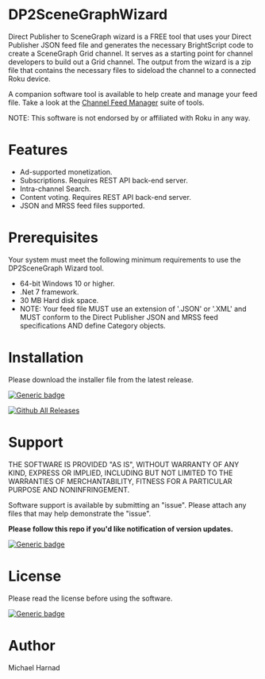 # DP2SceneGraphWizard
Direct Publisher to SceneGraph wizard is a FREE tool that uses your Direct Publisher JSON feed file and generates the necessary BrightScript code to create a SceneGraph Grid channel.  It serves as a starting point for channel developers to build out a Grid channel.  The output from the wizard is a zip file that contains the necessary files to sideload the channel to a connected Roku device.

A companion software tool is available to help create and manage your feed file.  Take a look at the [Channel Feed Manager](https://github.com/rrirower/Channel-Feed-Manager) suite of tools.

NOTE: This software is not endorsed by or affiliated with Roku in any way.

# Features
* Ad-supported monetization.
* Subscriptions. Requires REST API back-end server.
* Intra-channel Search.
* Content voting.  Requires REST API back-end server.
* JSON and MRSS feed files supported.
  
# Prerequisites
Your system must meet the following minimum requirements to use the DP2SceneGraph Wizard tool.
* 64-bit Windows 10 or higher.
* .Net 7 framework.
* 30 MB Hard disk space.
* NOTE: Your feed file MUST use an extension of '.JSON' or '.XML' and MUST conform to the Direct Publisher JSON and MRSS feed specifications AND define Category objects.

# Installation

Please download the installer file from the latest release.

[![Generic badge](https://img.shields.io/badge/Download-Latest-blue.svg)](https://github.com/rrirower/DP2SceneGraphWizard/releases/latest)

[![Github All Releases](https://img.shields.io/github/downloads/rrirower/DP2SceneGraphWizard/total.svg)](https://github.com/rrirower/DP2SceneGraphWizard/releases/latest)

# Support
THE SOFTWARE IS PROVIDED "AS IS", WITHOUT WARRANTY OF ANY KIND, EXPRESS OR IMPLIED, INCLUDING BUT NOT LIMITED TO THE WARRANTIES OF MERCHANTABILITY, FITNESS FOR A PARTICULAR PURPOSE AND NONINFRINGEMENT.

Software support is available by submitting an "issue".  Please attach any files that may help demonstrate the "issue".

**Please follow this repo if you'd like notification of version updates.**

[![Generic badge](https://img.shields.io/badge/Issues-New-green.svg)](https://github.com/rrirower/DP2SceneGraphWizard/issues/new/choose)

# License
Please read the license before using the software.

[![Generic badge](https://img.shields.io/badge/License-EULA-blue.svg)](https://github.com/rrirower/DP2SceneGraphWizard/blob/main/LICENSE)

# Author
Michael Harnad
